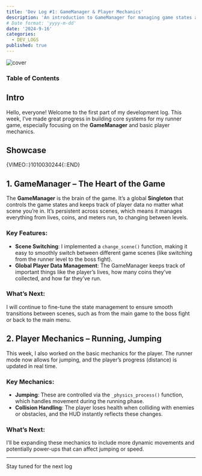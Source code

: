 ```yaml
---
title: 'Dev Log #1: GameManager & Player Mechanics'
description: 'An introduction to GameManager for managing game states and player data, along with player mechanics like jumping and collision handling.'
# Date format: 'yyyy-m-dd'
date: '2024-9-16'
categories:
  - DEV_LOGS
published: true
---
```


![cover](/images/blog/dev-logs/cover-1.jpg)

### Table of Contents

## Intro

Hello, everyone! Welcome to the first part of my development log. This week, I’ve made great progress in building core systems for my runner game, especially focusing on the **GameManager** and basic player mechanics.

## Showcase

{VIMEO::}1010030244{::END}

## 1. GameManager – The Heart of the Game

The **GameManager** is the brain of the game. It’s a global **Singleton** that controls the game states and keeps track of player data no matter what scene you’re in. It’s persistent across scenes, which means it manages everything from lives, coins, and meters run, to changing between levels.

### Key Features:

- **Scene Switching**: I implemented a `change_scene()` function, making it easy to smoothly switch between different game scenes (like switching from the runner level to the boss fight).
- **Global Player Data Management**: The GameManager keeps track of important things like the player’s lives, how many coins they’ve collected, and how far they’ve run.

### What’s Next:

I will continue to fine-tune the state management to ensure smooth transitions between scenes, such as from the main game to the boss fight or back to the main menu.

## 2. Player Mechanics – Running, Jumping

This week, I also worked on the basic mechanics for the player. The runner mode now allows for jumping, and the player’s progress (distance) is updated in real time.

### Key Mechanics:

- **Jumping**: These are controlled via the `_physics_process()` function, which handles movement during the running phase.
- **Collision Handling**: The player loses health when colliding with enemies or obstacles, and the HUD instantly reflects these changes.

### What’s Next:

I’ll be expanding these mechanics to include more dynamic movements and potentially power-ups that can affect jumping or speed.

---

Stay tuned for the next log
